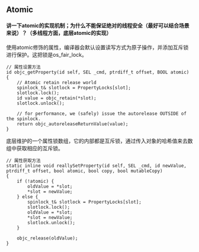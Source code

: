 ## Atomic

#### 讲一下atomic的实现机制；为什么不能保证绝对的线程安全（最好可以结合场景来说）？（多线程方面，底层atomic的实现）

使用atomic修饰的属性，编译器会默认设置读写方式为原子操作，并添加互斥锁进行保护。这把锁是os_fair_lock。

```
// 属性设置方法
id objc_getProperty(id self, SEL _cmd, ptrdiff_t offset, BOOL atomic) {
    // Atomic retain release world
    spinlock_t& slotlock = PropertyLocks[slot];
    slotlock.lock();
    id value = objc_retain(*slot);
    slotlock.unlock();
    
    // for performance, we (safely) issue the autorelease OUTSIDE of the spinlock.
    return objc_autoreleaseReturnValue(value);
}
```

底层维护的一个属性锁数组，它的内部都是互斥锁，通过传入对象的哈希值来去数组中获取相应的互斥锁。

```
// 属性获取方法
static inline void reallySetProperty(id self, SEL _cmd, id newValue, ptrdiff_t offset, bool atomic, bool copy, bool mutableCopy)
{
    if (!atomic) {
        oldValue = *slot;
        *slot = newValue;
    } else {
        spinlock_t& slotlock = PropertyLocks[slot];
        slotlock.lock();
        oldValue = *slot;
        *slot = newValue;        
        slotlock.unlock();
    }

    objc_release(oldValue);
}
```
